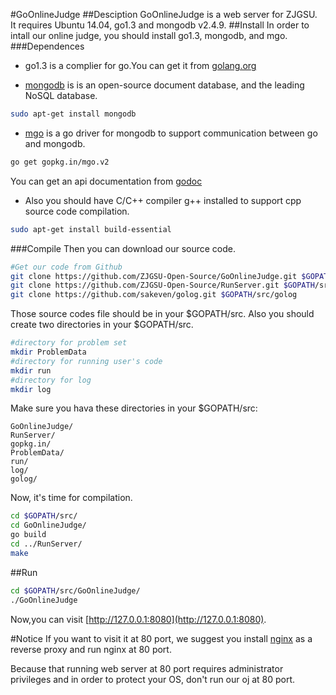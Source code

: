 #GoOnlineJudge
##Desciption
GoOnlineJudge is a web server for ZJGSU.  
It requires Ubuntu 14.04, go1.3 and mongodb v2.4.9.
##Install
In order to intall our online judge, you should install go1.3, mongodb, and mgo.
###Dependences
+ go1.3 is a complier for go.You can get it from [golang.org](http://golang.org)

+ [mongodb](http://www.mongodb.org/) is is an open-source document database, and the leading NoSQL database.  
```bash
sudo apt-get install mongodb
```

+ [mgo](http://gopkg.in/mgo.v2) is a go driver for mongodb to support communication between go and mongodb. 
```bash
go get gopkg.in/mgo.v2
```
You can get an api documentation from [godoc](http://godoc.org/gopkg.in/mgo.v2)

+ Also you should have C/C++ compiler g++ installed to support cpp source code compilation.
```bash
sudo apt-get install build-essential
```

###Compile
Then you can download our source code.
```bash
#Get our code from Github
git clone https://github.com/ZJGSU-Open-Source/GoOnlineJudge.git $GOPATH/src/GoOnlineJudge
git clone https://github.com/ZJGSU-Open-Source/RunServer.git $GOPATH/src/RunServer
git clone https://github.com/sakeven/golog.git $GOPATH/src/golog
```
Those source codes file should be in your $GOPATH/src. Also you should create two directories in your $GOPATH/src.
```bash
#directory for problem set
mkdir ProblemData
#directory for running user's code
mkdir run
#directory for log
mkdir log
```
Make sure you hava these directories in your $GOPATH/src:

	GoOnlineJudge/
	RunServer/
	gopkg.in/
	ProblemData/
	run/
	log/
	golog/

Now, it's time for compilation.
```bash
cd $GOPATH/src/
cd GoOnlineJudge/	
go build			
cd ../RunServer/
make
```

##Run
```bash
cd $GOPATH/src/GoOnlineJudge/
./GoOnlineJudge
```
Now,you can visit [http://127.0.0.1:8080](http://127.0.0.1:8080).

#Notice
If you want to visit it at 80 port, we suggest you install [nginx](http://nginx.org/) as a reverse proxy and run nginx at 80 port. 

Because that running web server at 80 port requires administrator privileges and in order to protect your OS, don't run our oj at 80 port.